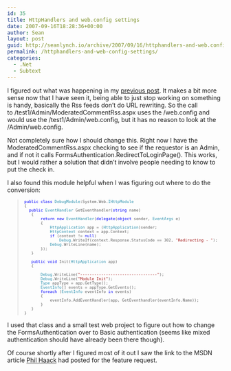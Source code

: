 ```yaml
---
id: 35
title: HttpHandlers and web.config settings
date: 2007-09-16T18:28:36+00:00
author: Sean
layout: post
guid: http://seanlynch.io/archive/2007/09/16/httphandlers-and-web.config-settings.aspx
permalink: /httphandlers-and-web-config-settings/
categories:
  - .Net
  - Subtext
---
```

I figured out what was happening in my [previous post](http://myheadsexploding.com/archive/2007/09/16/httphandlers-and-directory-authenticationhttpmodules.aspx "HttpHandlers and directory authentication/HttpModules"). It makes a bit more sense now that I have seen it, being able to just stop working on something is handy, basically the Rss feeds don&#8217;t do URL rewriting. So the call to /test1/Admin/ModeratedCommentRss.aspx uses the /web.config and would use the /test1/Admin/web.config, but it has no reason to look at the /Admin/web.config. 

Not completely sure how I should change this. Right now I have the ModeratedCommentRss.aspx checking to see if the requestor is an Admin, and if not it calls FormsAuthentication.RedirectToLoginPage(). This works, but I would rather a solution that didn&#8217;t involve people needing to know to put the check in.

I also found this module helpful when I was figuring out where to do the conversion:  

> <pre class="code"><font size="1"><span style="COLOR: rgb(0,0,255)">public</span> <span style="COLOR: rgb(0,0,255)">class</span> <span style="COLOR: rgb(43,145,175)">DebugModule</span>:System.Web.</font><font size="1"><span style="COLOR: rgb(43,145,175)">IHttpModule
></span>{
>   <span style="COLOR: rgb(0,0,255)">public</span> <span style="COLOR: rgb(43,145,175)">EventHandler</span> GetEventhandler(<span style="COLOR: rgb(0,0,255)">string</span> name)
>    {
>        <span style="COLOR: rgb(0,0,255)">return</span> <span style="COLOR: rgb(0,0,255)">new</span> <span style="COLOR: rgb(43,145,175)">EventHandler</span>(<span style="COLOR: rgb(0,0,255)">delegate</span>(<span style="COLOR: rgb(0,0,255)">object</span> sender, <span style="COLOR: rgb(43,145,175)">EventArgs</span> e)
>        {
>            <span style="COLOR: rgb(43,145,175)">HttpApplication</span> app = (<span style="COLOR: rgb(43,145,175)">HttpApplication</span>)sender;
>            <span style="COLOR: rgb(43,145,175)">HttpContext</span> context = app.Context;
>            <span style="COLOR: rgb(0,0,255)">if</span> (context != <span style="COLOR: rgb(0,0,255)">null</span>)
>                <span style="COLOR: rgb(43,145,175)">Debug</span>.WriteIf(context.Response.StatusCode == 302, <span style="COLOR: rgb(163,21,21)">"Redirecting - "</span>);
>            <span style="COLOR: rgb(43,145,175)">Debug</span>.WriteLine(name);
>        });
>    }
>
>    <span style="COLOR: rgb(0,0,255)">public</span> <span style="COLOR: rgb(0,0,255)">void</span> Init(<span style="COLOR: rgb(43,145,175)">HttpApplication</span> app)
>    {
>
>        <span style="COLOR: rgb(43,145,175)">Debug</span>.WriteLine(<span style="COLOR: rgb(163,21,21)">"---------------------------------"</span>);
>        <span style="COLOR: rgb(43,145,175)">Debug</span>.WriteLine(<span style="COLOR: rgb(163,21,21)">"Module Init"</span>);
>        <span style="COLOR: rgb(43,145,175)">Type</span> appType = app.GetType();
>        <span style="COLOR: rgb(43,145,175)">EventInfo</span>[] events = appType.GetEvents();
>        <span style="COLOR: rgb(0,0,255)">foreach</span> (<span style="COLOR: rgb(43,145,175)">EventInfo</span> eventInfo <span style="COLOR: rgb(0,0,255)">in</span> events)
>        {
>            eventInfo.AddEventHandler(app, GetEventhandler(eventInfo.Name));
>        }
>    }
>}</font></pre>

[](http://11011.net/software/vspaste)I used that class and a small test web project to figure out how to change the FormsAuthentication over to Basic authentication (seems like mixed authentication should have already been there though). 

Of course shortly after I figured most of it out I saw the link to the MSDN article [Phil Haack](http://haacked.com/) had posted for the feature request.

